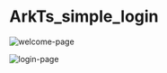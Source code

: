 # ArkTs_simple_login



![welcome-page](https://github.com/Ellan98/ArkTs_simple_login/assets/113765152/4043b67e-90b9-4423-a885-72038a513da7)





![login-page](https://github.com/Ellan98/ArkTs_simple_login/assets/113765152/3fe48a0e-b1f6-4f18-8b60-173ea2ab7c19)





